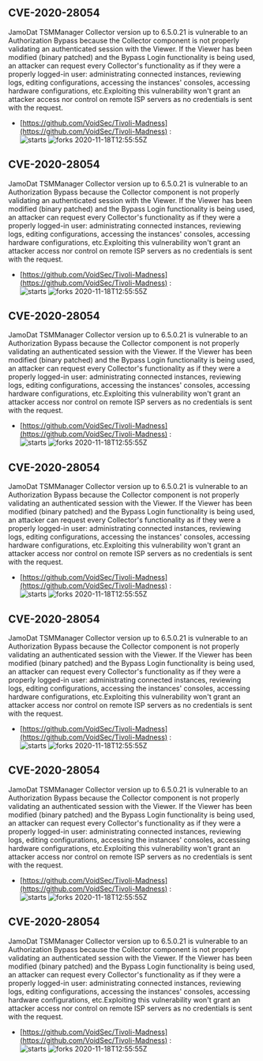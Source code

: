 ## CVE-2020-28054
 JamoDat TSMManager Collector version up to 6.5.0.21 is vulnerable to an Authorization Bypass because the Collector component is not properly validating an authenticated session with the Viewer. If the Viewer has been modified (binary patched) and the Bypass Login functionality is being used, an attacker can request every Collector's functionality as if they were a properly logged-in user: administrating connected instances, reviewing logs, editing configurations, accessing the instances' consoles, accessing hardware configurations, etc.Exploiting this vulnerability won't grant an attacker access nor control on remote ISP servers as no credentials is sent with the request.

- [https://github.com/VoidSec/Tivoli-Madness](https://github.com/VoidSec/Tivoli-Madness) :  
![starts](https://img.shields.io/github/stars/VoidSec/Tivoli-Madness.svg) 
![forks](https://img.shields.io/github/forks/VoidSec/Tivoli-Madness.svg) 
2020-11-18T12:55:55Z

## CVE-2020-28054
 JamoDat TSMManager Collector version up to 6.5.0.21 is vulnerable to an Authorization Bypass because the Collector component is not properly validating an authenticated session with the Viewer. If the Viewer has been modified (binary patched) and the Bypass Login functionality is being used, an attacker can request every Collector's functionality as if they were a properly logged-in user: administrating connected instances, reviewing logs, editing configurations, accessing the instances' consoles, accessing hardware configurations, etc.Exploiting this vulnerability won't grant an attacker access nor control on remote ISP servers as no credentials is sent with the request.

- [https://github.com/VoidSec/Tivoli-Madness](https://github.com/VoidSec/Tivoli-Madness) :  
![starts](https://img.shields.io/github/stars/VoidSec/Tivoli-Madness.svg) 
![forks](https://img.shields.io/github/forks/VoidSec/Tivoli-Madness.svg) 
2020-11-18T12:55:55Z

## CVE-2020-28054
 JamoDat TSMManager Collector version up to 6.5.0.21 is vulnerable to an Authorization Bypass because the Collector component is not properly validating an authenticated session with the Viewer. If the Viewer has been modified (binary patched) and the Bypass Login functionality is being used, an attacker can request every Collector's functionality as if they were a properly logged-in user: administrating connected instances, reviewing logs, editing configurations, accessing the instances' consoles, accessing hardware configurations, etc.Exploiting this vulnerability won't grant an attacker access nor control on remote ISP servers as no credentials is sent with the request.

- [https://github.com/VoidSec/Tivoli-Madness](https://github.com/VoidSec/Tivoli-Madness) :  
![starts](https://img.shields.io/github/stars/VoidSec/Tivoli-Madness.svg) 
![forks](https://img.shields.io/github/forks/VoidSec/Tivoli-Madness.svg) 
2020-11-18T12:55:55Z

## CVE-2020-28054
 JamoDat TSMManager Collector version up to 6.5.0.21 is vulnerable to an Authorization Bypass because the Collector component is not properly validating an authenticated session with the Viewer. If the Viewer has been modified (binary patched) and the Bypass Login functionality is being used, an attacker can request every Collector's functionality as if they were a properly logged-in user: administrating connected instances, reviewing logs, editing configurations, accessing the instances' consoles, accessing hardware configurations, etc.Exploiting this vulnerability won't grant an attacker access nor control on remote ISP servers as no credentials is sent with the request.

- [https://github.com/VoidSec/Tivoli-Madness](https://github.com/VoidSec/Tivoli-Madness) :  
![starts](https://img.shields.io/github/stars/VoidSec/Tivoli-Madness.svg) 
![forks](https://img.shields.io/github/forks/VoidSec/Tivoli-Madness.svg) 
2020-11-18T12:55:55Z

## CVE-2020-28054
 JamoDat TSMManager Collector version up to 6.5.0.21 is vulnerable to an Authorization Bypass because the Collector component is not properly validating an authenticated session with the Viewer. If the Viewer has been modified (binary patched) and the Bypass Login functionality is being used, an attacker can request every Collector's functionality as if they were a properly logged-in user: administrating connected instances, reviewing logs, editing configurations, accessing the instances' consoles, accessing hardware configurations, etc.Exploiting this vulnerability won't grant an attacker access nor control on remote ISP servers as no credentials is sent with the request.

- [https://github.com/VoidSec/Tivoli-Madness](https://github.com/VoidSec/Tivoli-Madness) :  
![starts](https://img.shields.io/github/stars/VoidSec/Tivoli-Madness.svg) 
![forks](https://img.shields.io/github/forks/VoidSec/Tivoli-Madness.svg) 
2020-11-18T12:55:55Z

## CVE-2020-28054
 JamoDat TSMManager Collector version up to 6.5.0.21 is vulnerable to an Authorization Bypass because the Collector component is not properly validating an authenticated session with the Viewer. If the Viewer has been modified (binary patched) and the Bypass Login functionality is being used, an attacker can request every Collector's functionality as if they were a properly logged-in user: administrating connected instances, reviewing logs, editing configurations, accessing the instances' consoles, accessing hardware configurations, etc.Exploiting this vulnerability won't grant an attacker access nor control on remote ISP servers as no credentials is sent with the request.

- [https://github.com/VoidSec/Tivoli-Madness](https://github.com/VoidSec/Tivoli-Madness) :  
![starts](https://img.shields.io/github/stars/VoidSec/Tivoli-Madness.svg) 
![forks](https://img.shields.io/github/forks/VoidSec/Tivoli-Madness.svg) 
2020-11-18T12:55:55Z

## CVE-2020-28054
 JamoDat TSMManager Collector version up to 6.5.0.21 is vulnerable to an Authorization Bypass because the Collector component is not properly validating an authenticated session with the Viewer. If the Viewer has been modified (binary patched) and the Bypass Login functionality is being used, an attacker can request every Collector's functionality as if they were a properly logged-in user: administrating connected instances, reviewing logs, editing configurations, accessing the instances' consoles, accessing hardware configurations, etc.Exploiting this vulnerability won't grant an attacker access nor control on remote ISP servers as no credentials is sent with the request.

- [https://github.com/VoidSec/Tivoli-Madness](https://github.com/VoidSec/Tivoli-Madness) :  
![starts](https://img.shields.io/github/stars/VoidSec/Tivoli-Madness.svg) 
![forks](https://img.shields.io/github/forks/VoidSec/Tivoli-Madness.svg) 
2020-11-18T12:55:55Z

